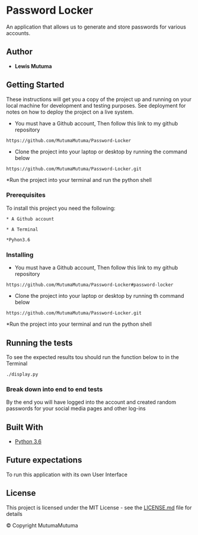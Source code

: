 # Password Locker

An application that allows us to generate and store passwords for various accounts.

## Author

* **Lewis Mutuma**

## Getting Started

These instructions will get you a copy of the project up and running on your local machine for development and testing purposes. See deployment for notes on how to deploy the project on a live system.

* You must have a Github account, Then follow this link to my github repository

```https://github.com/MutumaMutuma/Password-Locker```

* Clone the project into your laptop or desktop by running the command below

```https://github.com/MutumaMutuma/Password-Locker.git```

*Run the project into your terminal and run the python shell

### Prerequisites

To install this project you need the following:

```* A Github account```

```* A Terminal```

```*Pyhon3.6```

### Installing

* You must have a Github account, Then follow this link to my github repository

```https://github.com/MutumaMutuma/Password-Locker#password-locker```

* Clone the project into your laptop or desktop by running th command below

```https://github.com/MutumaMutuma/Password-Locker.git```

*Run the project into your terminal and run the python shell

## Running the tests

To see the expected results tou should run the function below to in the Terminal

```./display.py```

### Break down into end to end tests

By the end you will have logged into the account and created random passwords for your social media pages and other log-ins

## Built With

* [Python 3.6](https://docs.python.org/3.6/)

## Future expectations

To run this application with its own User Interface

## License

This project is licensed under the MIT License - see the [LICENSE.md](LICENSE.md) file for details

&copy; Copyright MutumaMutuma